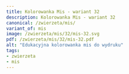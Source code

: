 ```yaml
---
title: Kolorowanka Mis - wariant 32
description: Kolorowanka Mis - wariant 32
canonical: /zwierzeta/mis/
variant_of: mis
image: /zwierzeta/mis/32/mis-32.svg
pdf: /zwierzeta/mis/32/mis-32.pdf
alt: "Edukacyjna kolorowanka mis do wydruku"
tags:
- zwierzeta
- mis
---
```

